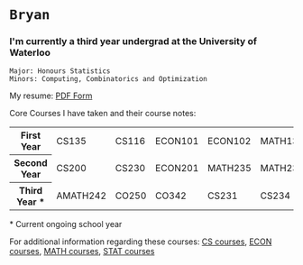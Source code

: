 # `Bryan`

### I'm currently a third year undergrad at the University of Waterloo

```
Major: Honours Statistics
Minors: Computing, Combinatorics and Optimization
```

My resume: [PDF Form](https://github.com/SomeArbitraryMathMajor/SomeArbitraryMathMajor/files/9155858/BryanZang__Resume.pdf)

Core Courses I have taken and their course notes:
<table>
  <tr>
    <th>First Year</th>
    <td>CS135</td>
    <td>CS116</td>
    <td>ECON101</td>
    <td>ECON102</td>
    <td>MATH135</td>
    <td>MATH136</td>
    <td>MATH137</td>
    <td>MATH138</td>
  </tr>
    <th>Second Year</th>
    <td>CS200</td>
    <td>CS230</td>
    <td>ECON201</td>
    <td>MATH235</td>
    <td>MATH237</td>
    <td>MATH239</td>
    <td>STAT230</td>
    <td>STAT231</td>
    <td>STAT333</a></td>
  </tr>
  <tr>
    <th>Third Year *</th>
    <td>AMATH242</td>
    <td>CO250</td>
    <td>CO342</td>
    <td>CS231</td>
    <td>CS234</td>
    <td>CS338</td>
    <td>ECON254</td>
    <td>STAT330</td>
    <td>STAT331</td>
    <td>STAT332</td>
    <td>STAT341</td>
    <td>STAT444</td>
    <td>STAT450</td>
  </tr>
</table>

\* Current ongoing school year

For additional information regarding these courses: <a href="https://ucalendar.uwaterloo.ca/2021/COURSE/course-CS.html">CS courses</a>, <a href="https://ucalendar.uwaterloo.ca/2223/COURSE/course-ECON.html">ECON courses</a>, <a href="https://ucalendar.uwaterloo.ca/2021/COURSE/course-MATH.html">MATH courses</a>, <a href="https://ucalendar.uwaterloo.ca/2021/COURSE/course-STAT.html">STAT courses</a>
